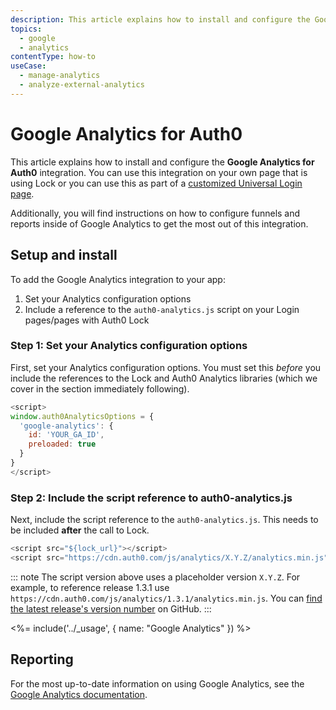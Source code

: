 ```yaml
---
description: This article explains how to install and configure the Google Analytics for Auth0 integration.
topics:
  - google
  - analytics
contentType: how-to
useCase:
  - manage-analytics
  - analyze-external-analytics
---
```

# Google Analytics for Auth0

This article explains how to install and configure the **Google Analytics for Auth0** integration. You can use this integration on your own page that is using Lock or you can use this as part of a [customized Universal Login page](/universal-login#advanced-customization).

Additionally, you will find instructions on how to configure funnels and reports inside of Google Analytics to get the most out of this integration.

## Setup and install

To add the Google Analytics integration to your app:

1. Set your Analytics configuration options
2. Include a reference to the `auth0-analytics.js` script on your Login pages/pages with Auth0 Lock

### Step 1: Set your Analytics configuration options

First, set your Analytics configuration options. You must set this *before* you include the references to the Lock and Auth0 Analytics libraries (which we cover in the section immediately following).

```javascript
<script>
window.auth0AnalyticsOptions = {
  'google-analytics': {
    id: 'YOUR_GA_ID',
    preloaded: true
  }
}
</script>
```

### Step 2: Include the script reference to auth0-analytics.js

Next, include the script reference to the `auth0-analytics.js`. This needs to be included **after** the call to Lock.

```javascript
<script src="${lock_url}"></script>
<script src="https://cdn.auth0.com/js/analytics/X.Y.Z/analytics.min.js"></script>
```

::: note
The script version above uses a placeholder version `X.Y.Z`. For example, to reference release 1.3.1 use `https://cdn.auth0.com/js/analytics/1.3.1/analytics.min.js`. You can [find the latest release's version number](https://github.com/auth0/auth0-analytics.js/releases/) on GitHub.
:::

<%= include('../_usage', { name: "Google Analytics" }) %>

## Reporting

For the most up-to-date information on using Google Analytics, see the [Google Analytics documentation](https://support.google.com/analytics).
